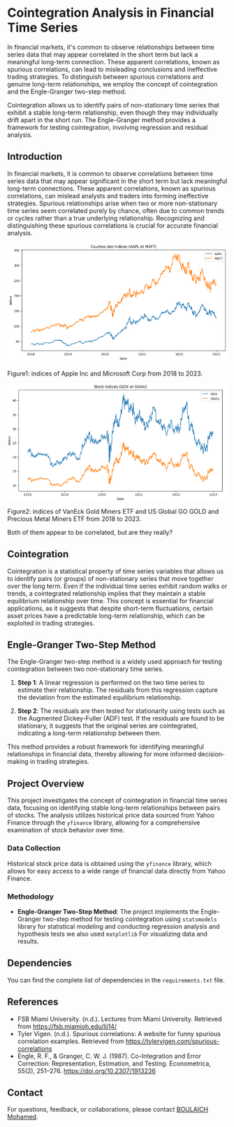 # Cointegration Analysis in Financial Time Series

In financial markets, it's common to observe relationships between time series data that may appear correlated in the short term but lack a meaningful long-term connection. These apparent correlations, known as spurious correlations, can lead to misleading conclusions and ineffective trading strategies. To distinguish between spurious correlations and genuine long-term relationships, we employ the concept of cointegration and the Engle-Granger two-step method.

Cointegration allows us to identify pairs of non-stationary time series that exhibit a stable long-term relationship, even though they may individually drift apart in the short run. The Engle-Granger method provides a framework for testing cointegration, involving regression and residual analysis.


## Introduction

In financial markets, it is common to observe correlations between time series data that may appear significant in the short term but lack meaningful long-term connections. These apparent correlations, known as spurious correlations, can mislead analysts and traders into forming ineffective strategies. Spurious relationships arise when two or more non-stationary time series seem correlated purely by chance, often due to common trends or cycles rather than a true underlying relationship. Recognizing and distinguishing these spurious correlations is crucial for accurate financial analysis.

![](./assets/AAPL_MSFT.png)

Figure1: indices of Apple Inc and Microsoft Corp from 2018 to 2023.

![](./assets/GDX_GOAU.png)

Figure2: indices of VanEck Gold Miners ETF and US Global GO GOLD and Precious Metal Miners ETF from 2018 to 2023.

Both of them appear to be correlated, but are they really?

## Cointegration

Cointegration is a statistical property of time series variables that allows us to identify pairs (or groups) of non-stationary series that move together over the long term. Even if the individual time series exhibit random walks or trends, a cointegrated relationship implies that they maintain a stable equilibrium relationship over time. This concept is essential for financial applications, as it suggests that despite short-term fluctuations, certain asset prices have a predictable long-term relationship, which can be exploited in trading strategies.

## Engle-Granger Two-Step Method

The Engle-Granger two-step method is a widely used approach for testing cointegration between two non-stationary time series. 

1. **Step 1**: A linear regression is performed on the two time series to estimate their relationship. The residuals from this regression capture the deviation from the estimated equilibrium relationship.

2. **Step 2**: The residuals are then tested for stationarity using tests such as the Augmented Dickey-Fuller (ADF) test. If the residuals are found to be stationary, it suggests that the original series are cointegrated, indicating a long-term relationship between them.

This method provides a robust framework for identifying meaningful relationships in financial data, thereby allowing for more informed decision-making in trading strategies.

## Project Overview

This project investigates the concept of cointegration in financial time series data, focusing on identifying stable long-term relationships between pairs of stocks. The analysis utilizes historical price data sourced from Yahoo Finance through the `yfinance` library, allowing for a comprehensive examination of stock behavior over time.

### Data Collection
Historical stock price data is obtained using the `yfinance` library, which allows for easy access to a wide range of financial data directly from Yahoo Finance.

### Methodology
- **Engle-Granger Two-Step Method**: The project implements the Engle-Granger two-step method for testing cointegration using `statsmodels` library for statistical modeling and conducting regression analysis and hypothesis tests we also used `matplotlib` For visualizing data and results.

## Dependencies

You can find the complete list of dependencies in the `requirements.txt` file.

## References
- FSB Miami University. (n.d.). Lectures from Miami University. Retrieved from https://fsb.miamioh.edu/lij14/
- Tyler Vigen. (n.d.). Spurious correlations: A website for funny spurious correlation examples. Retrieved from https://tylervigen.com/spurious-correlations
- Engle, R. F., & Granger, C. W. J. (1987). Co-Integration and Error Correction: Representation, Estimation, and Testing. Econometrica, 55(2), 251–276. https://doi.org/10.2307/1913236

## Contact

For questions, feedback, or collaborations, please contact [BOULAICH Mohamed](mailto:boulaich.mohamed970@gmail.com).
